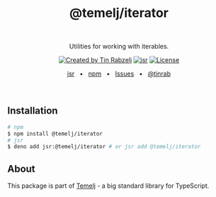 <p align="center">
  <h1 align="center" style="text-decoration:none;">@temelj/iterator</h1>
  <br/>
  <p align="center">
    Utilities for working with iterables.
  </p>
</p>

<p align="center">
  <a href="https://twitter.com/tinrab" rel="nofollow"><img src="https://img.shields.io/badge/created%20by-@tinrab-1d9bf0.svg" alt="Created by Tin Rabzelj"></a>
  <a href="https://jsr.io/@temelj/iterator" rel="nofollow"><img src="https://jsr.io/badges/@temelj/iterator" alt="jsr"></a>
  <a href="https://opensource.org/licenses/MIT" rel="nofollow"><img src="https://img.shields.io/github/license/tinrab/temelj" alt="License"></a>
</p>

<div align="center">
  <a href="https://jsr.io/@temelj/iterator">jsr</a>
  <span>&nbsp;&nbsp;•&nbsp;&nbsp;</span>
  <a href="https://www.npmjs.com/package/@temelj/iterator">npm</a>
  <span>&nbsp;&nbsp;•&nbsp;&nbsp;</span>
  <a href="https://github.com/tinrab/temelj/issues/new">Issues</a>
  <span>&nbsp;&nbsp;•&nbsp;&nbsp;</span>
  <a href="https://twitter.com/tinrab">@tinrab</a>
  <br />
</div>

<br/>
<br/>

## Installation

```sh
# npm
$ npm install @temelj/iterator
# jsr
$ deno add jsr:@temelj/iterator # or jsr add @temelj/iterator
```

## About

This package is part of [Temelj](https://github.com/tinrab/temelj) - a big
standard library for TypeScript.
